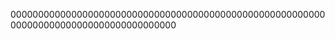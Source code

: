 
000000000000000000000000000000000000000000000000000000000000000000000000000000000000000






















